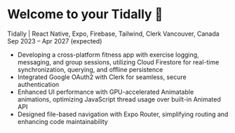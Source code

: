 # Welcome to your Tidally 👋

Tidally | React Native, Expo, Firebase, Tailwind, Clerk
Vancouver, Canada
Sep 2023 – Apr 2027 (expected)
- Developing a cross-platform fitness app with exercise logging, messaging, and group sessions, utilizing Cloud Firestore for real-time synchronization, querying, and offline persistence
- Integrated Google OAuth2 with Clerk for seamless, secure authentication
- Enhanced UI performance with GPU-accelerated Animatable animations, optimizing JavaScript thread usage
over built-in Animated API
- Designed file-based navigation with Expo Router, simplifying routing and enhancing code maintainability
